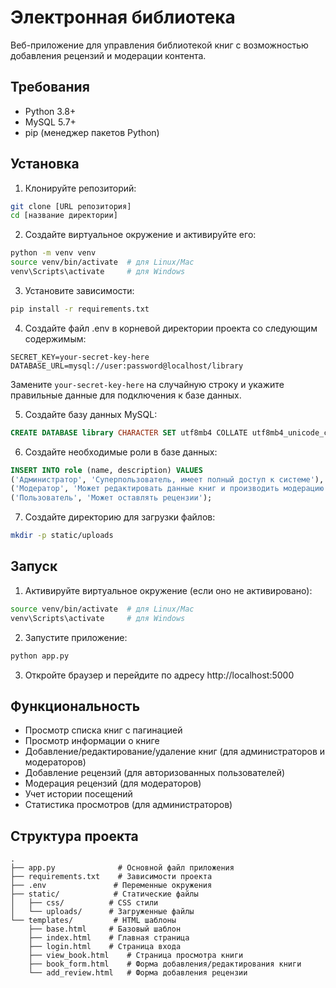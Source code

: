 # Электронная библиотека

Веб-приложение для управления библиотекой книг с возможностью добавления рецензий и модерации контента.

## Требования

- Python 3.8+
- MySQL 5.7+
- pip (менеджер пакетов Python)

## Установка

1. Клонируйте репозиторий:
```bash
git clone [URL репозитория]
cd [название директории]
```

2. Создайте виртуальное окружение и активируйте его:
```bash
python -m venv venv
source venv/bin/activate  # для Linux/Mac
venv\Scripts\activate     # для Windows
```

3. Установите зависимости:
```bash
pip install -r requirements.txt
```

4. Создайте файл .env в корневой директории проекта со следующим содержимым:
```
SECRET_KEY=your-secret-key-here
DATABASE_URL=mysql://user:password@localhost/library
```
Замените `your-secret-key-here` на случайную строку и укажите правильные данные для подключения к базе данных.

5. Создайте базу данных MySQL:
```sql
CREATE DATABASE library CHARACTER SET utf8mb4 COLLATE utf8mb4_unicode_ci;
```

6. Создайте необходимые роли в базе данных:
```sql
INSERT INTO role (name, description) VALUES
('Администратор', 'Суперпользователь, имеет полный доступ к системе'),
('Модератор', 'Может редактировать данные книг и производить модерацию рецензий'),
('Пользователь', 'Может оставлять рецензии');
```

7. Создайте директорию для загрузки файлов:
```bash
mkdir -p static/uploads
```

## Запуск

1. Активируйте виртуальное окружение (если оно не активировано):
```bash
source venv/bin/activate  # для Linux/Mac
venv\Scripts\activate     # для Windows
```

2. Запустите приложение:
```bash
python app.py
```

3. Откройте браузер и перейдите по адресу http://localhost:5000

## Функциональность

- Просмотр списка книг с пагинацией
- Просмотр информации о книге
- Добавление/редактирование/удаление книг (для администраторов и модераторов)
- Добавление рецензий (для авторизованных пользователей)
- Модерация рецензий (для модераторов)
- Учет истории посещений
- Статистика просмотров (для администраторов)

## Структура проекта

```
.
├── app.py              # Основной файл приложения
├── requirements.txt    # Зависимости проекта
├── .env               # Переменные окружения
├── static/            # Статические файлы
│   ├── css/          # CSS стили
│   └── uploads/      # Загруженные файлы
└── templates/         # HTML шаблоны
    ├── base.html     # Базовый шаблон
    ├── index.html    # Главная страница
    ├── login.html    # Страница входа
    ├── view_book.html    # Страница просмотра книги
    ├── book_form.html    # Форма добавления/редактирования книги
    └── add_review.html   # Форма добавления рецензии
``` 